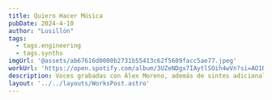 ```yaml
---
title: Quiero Hacer Música
pubDate: 2024-4-10
author: "Lusillón"
tags:
  - tags.engineering
  - tags.synths
imgUrl: '@assets/ab67616d0000b2731b55413c62f5609facc5ae77.jpeg'
workUrl: 'https://open.spotify.com/album/3UZeNDgx7IAytlSOih4wVn?si=AO1RXVe_QsakHgtKWpl-4Q'
description: Voces grabadas con Álex Moreno, además de sintes adicionales. Producción por Álex Granero.
layout: '../../layouts/WorksPost.astro'
---
```

